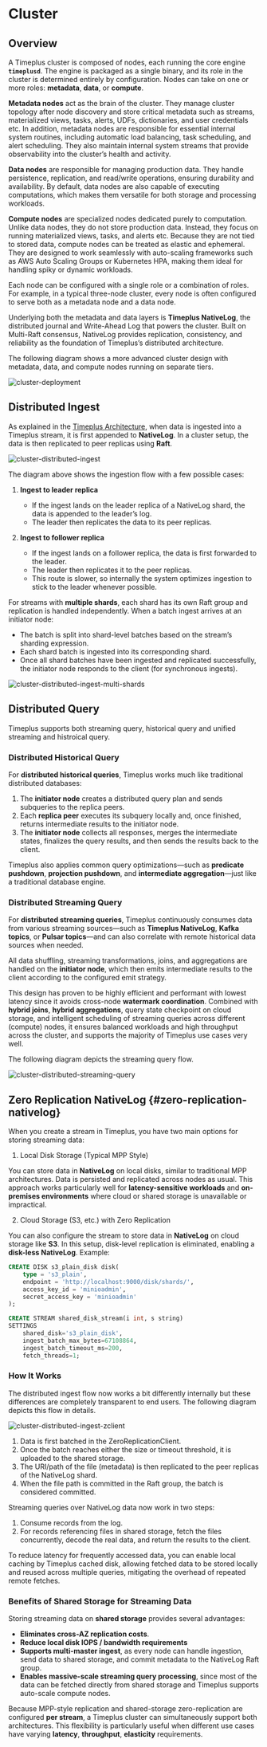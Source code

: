 # Cluster

## Overview 

A Timeplus cluster is composed of nodes, each running the core engine **`timeplusd`**. The engine is packaged as a single binary, and its role in the cluster is determined entirely by configuration. Nodes can take on one or more roles: **metadata**, **data**, or **compute**.  

**Metadata nodes** act as the brain of the cluster. They manage cluster topology after node discovery and store critical metadata such as streams, materialized views, tasks, alerts, UDFs, dictionaries, and user credentials etc. In addition, metadata nodes are responsible for essential internal system routines, including automatic load balancing, task scheduling, and alert scheduling. They also maintain internal system streams that provide observability into the cluster’s health and activity.  

**Data nodes** are responsible for managing production data. They handle persistence, replication, and read/write operations, ensuring durability and availability. By default, data nodes are also capable of executing computations, which makes them versatile for both storage and processing workloads.  

**Compute nodes** are specialized nodes dedicated purely to computation. Unlike data nodes, they do not store production data. Instead, they focus on running materialized views, tasks, and alerts etc. Because they are not tied to stored data, compute nodes can be treated as elastic and ephemeral. They are designed to work seamlessly with auto-scaling frameworks such as AWS Auto Scaling Groups or Kubernetes HPA, making them ideal for handling spiky or dynamic workloads.  

Each node can be configured with a single role or a combination of roles. For example, in a typical three-node cluster, every node is often configured to serve both as a metadata node and a data node.  

Underlying both the metadata and data layers is **Timeplus NativeLog**, the distributed journal and Write-Ahead Log that powers the cluster. Built on Multi-Raft consensus, NativeLog provides replication, consistency, and reliability as the foundation of Timeplus’s distributed architecture.  

The following diagram shows a more advanced cluster design with metadata, data, and compute nodes running on separate tiers.

![cluster-deployment](/img/cluster-deployment.png)

## Distributed Ingest

As explained in the [Timeplus Architecture](/architecture), when data is ingested into a Timeplus stream, it is first appended to **NativeLog**. In a cluster setup, the data is then replicated to peer replicas using **Raft**.  

![cluster-distributed-ingest](/img/cluster-distributed-ingest.png)

The diagram above shows the ingestion flow with a few possible cases:  

1. **Ingest to leader replica**  
   - If the ingest lands on the leader replica of a NativeLog shard, the data is appended to the leader’s log.  
   - The leader then replicates the data to its peer replicas.  

2. **Ingest to follower replica**  
   - If the ingest lands on a follower replica, the data is first forwarded to the leader.  
   - The leader then replicates it to the peer replicas.  
   - This route is slower, so internally the system optimizes ingestion to stick to the leader whenever possible.  

For streams with **multiple shards**, each shard has its own Raft group and replication is handled independently. When a batch ingest arrives at an initiator node:  

- The batch is split into shard-level batches based on the stream’s sharding expression.  
- Each shard batch is ingested into its corresponding shard.  
- Once all shard batches have been ingested and replicated successfully, the initiator node responds to the client (for synchronous ingests).  

![cluster-distributed-ingest-multi-shards](/img/cluster-distributed-ingest-multi-shards.png)

## Distributed Query

Timeplus supports both streaming query, historical query and unified streaming and histroical query.  

### Distributed Historical Query

For **distributed historical queries**, Timeplus works much like traditional distributed databases:  

1. The **initiator node** creates a distributed query plan and sends subqueries to the replica peers.  
2. Each **replica peer** executes its subquery locally and, once finished, returns intermediate results to the initiator node.  
3. The **initiator node** collects all responses, merges the intermediate states, finalizes the query results, and then sends the results back to the client.  

Timeplus also applies common query optimizations—such as **predicate pushdown**, **projection pushdown**, and **intermediate aggregation**—just like a traditional database engine.  
 
### Distributed Streaming Query

For **distributed streaming queries**, Timeplus continuously consumes data from various streaming sources—such as **Timeplus NativeLog**, **Kafka topics**, or **Pulsar topics**—and can also correlate with remote historical data sources when needed.  

All data shuffling, streaming transformations, joins, and aggregations are handled on the **initiator node**, which then emits intermediate results to the client according to the configured emit strategy.  

This design has proven to be highly efficient and performant with lowest latency since it avoids cross-node **watermark coordination**. Combined with **hybrid joins**, **hybrid aggregations**, query state checkpoint on cloud storage, and intelligent scheduling of streaming queries across different (compute) nodes, it ensures balanced workloads and high throughput across the cluster, and supports the majority of Timeplus use cases very well.

The following diagram depicts the streaming query flow. 

![cluster-distributed-streaming-query](/img/cluster-distributed-streaming-query.png)

## Zero Replication NativeLog {#zero-replication-nativelog}

When you create a stream in Timeplus, you have two main options for storing streaming data:

1. Local Disk Storage (Typical MPP Style)

You can store data in **NativeLog** on local disks, similar to traditional MPP architectures. Data is persisted and replicated across nodes as usual. This approach works particularly well for **latency-sensitive workloads** and **on-premises environments** where cloud or shared storage is unavailable or impractical.

2. Cloud Storage (S3, etc.) with Zero Replication

You can also configure the stream to store data in **NativeLog** on cloud storage like **S3**. In this setup, disk-level replication is eliminated, enabling a **disk-less NativeLog**. Example:

```sql
CREATE DISK s3_plain_disk disk(
    type = 's3_plain',
    endpoint = 'http://localhost:9000/disk/shards/',
    access_key_id = 'minioadmin',
    secret_access_key = 'minioadmin'
);

CREATE STREAM shared_disk_stream(i int, s string) 
SETTINGS 
    shared_disk='s3_plain_disk', 
    ingest_batch_max_bytes=67108864, 
    ingest_batch_timeout_ms=200, 
    fetch_threads=1;
```

### How It Works

The distributed ingest flow now works a bit differently internally but these differences are completely transparent to end users. The following diagram depicts this flow in details.

![cluster-distributed-ingest-zclient](/img/cluster-distributed-ingest-zclient.png)

1. Data is first batched in the ZeroReplicationClient.
2. Once the batch reaches either the size or timeout threshold, it is uploaded to the shared storage.
3. The URI/path of the file (metadata) is then replicated to the peer replicas of the NativeLog shard.
4. When the file path is committed in the Raft group, the batch is considered committed.

Streaming queries over NativeLog data now work in two steps:

1. Consume records from the log.
2. For records referencing files in shared storage, fetch the files concurrently, decode the real data, and return the results to the client.

To reduce latency for frequently accessed data, you can enable local caching by Timeplus cached disk, allowing fetched data to be stored locally and reused across multiple queries, mitigating the overhead of repeated remote fetches.

### Benefits of Shared Storage for Streaming Data

Storing streaming data on **shared storage** provides several advantages:

- **Eliminates cross-AZ replication costs**.  
- **Reduce local disk IOPS / bandwidth requirements**
- **Supports multi-master ingest**, as every node can handle ingestion, send data to shared storage, and commit metadata to the NativeLog Raft group.  
- **Enables massive-scale streaming query processing**, since most of the data can be fetched directly from shared storage and Timeplus supports auto-scale compute nodes.

Because MPP-style replication and shared-storage zero-replication are configured **per stream**, a Timeplus cluster can simultaneously support both architectures. This flexibility is particularly useful when different use cases have varying **latency**, **throughput**, **elasticity** requirements.
